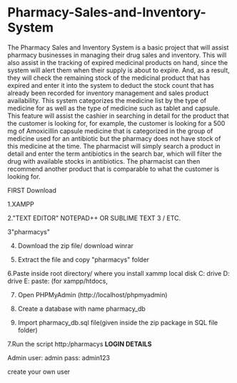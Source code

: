 # Pharmacy-Sales-and-Inventory-System
The Pharmacy Sales and Inventory System is a basic project that will assist pharmacy businesses in managing their drug sales and inventory. This will also assist in the tracking of expired medicinal products on hand, since the system will alert them when their supply is about to expire. And, as a result, they will check the remaining stock of the medicinal product that has expired and enter it into the system to deduct the stock count that has already been recorded for inventory management and sales product availability. This system categorizes the medicine list by the type of medicine for as well as the type of medicine such as tablet and capsule. This feature will assist the cashier in searching in detail for the product that the customer is looking for, for example, the customer is looking for a 500 mg of Amoxicillin capsule medicine that is categorized in the group of medicine used for an antibiotic but the pharmacy does not have stock of this medicine at the time. The pharmacist will simply search a product in detail and enter the term antibiotics in the search bar, which will filter the drug with available stocks in antibiotics. The pharmacist can then recommend another product that is comparable to what the customer is looking for.

FIRST Download

1.XAMPP

2."TEXT EDITOR" NOTEPAD++ OR SUBLIME TEXT 3 / ETC.

3"pharmacys"

4. Download the zip file/ download winrar

5. Extract the file and copy "pharmacys" folder

6.Paste inside root directory/ where you install xammp local disk C: drive D: drive E: paste: (for xampp/htdocs, 

7. Open PHPMyAdmin (http://localhost/phpmyadmin)

8. Create a database with name pharmacy_db

6. Import pharmacy_db.sql file(given inside the zip package in SQL file folder)

7.Run the script http:/pharmacys
**LOGIN DETAILS** 

Admin
user: admin
pass: admin123

create your own user
